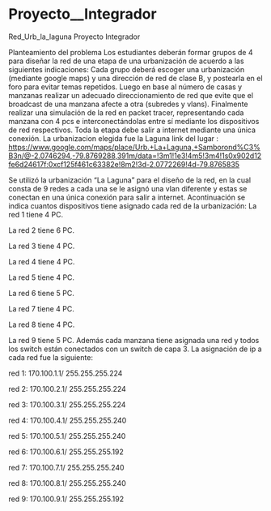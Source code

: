 # Proyecto__Integrador

Red_Urb_la_laguna Proyecto Integrador

Planteamiento del problema Los estudiantes deberán formar grupos de 4 para diseñar la red de una etapa de una urbanización de acuerdo a las siguientes indicaciones: Cada grupo deberá escoger una urbanización (mediante google maps) y una dirección de red de clase B, y postearla en el foro para evitar temas repetidos. Luego en base al número de casas y manzanas realizar un adecuado direccionamiento de red que evite que el broadcast de una manzana afecte a otra (subredes y vlans). Finalmente realizar una simulación de la red en packet tracer, representando cada manzana con 4 pcs e interconectándolas entre sí mediante los dispositivos de red respectivos. Toda la etapa debe salir a internet mediante una única conexión. La urbanizacion elegida fue la Laguna link del lugar :
https://www.google.com/maps/place/Urb.+La+Laguna,+Samborond%C3%B3n/@-2.0746294,-79.8769288,391m/data=!3m1!1e3!4m5!3m4!1s0x902d12fe6d24617f:0xcf125f461c63382e!8m2!3d-2.0772269!4d-79.8765835

Se utilizó la urbanización “La Laguna” para el diseño de la red, en la cual consta de 9 redes a cada una se le asignó una vlan diferente y estas se conectan en una única conexión para salir a internet. Acontinuación se indica cuantos dispositivos tiene asignado cada red de la urbanización: La red 1 tiene 4 PC.

La red 2 tiene 6 PC.

La red 3 tiene 4 PC.

La red 4 tiene 4 PC.

La red 5 tiene 4 PC.

La red 6 tiene 5 PC.

La red 7 tiene 4 PC.

La red 8 tiene 4 PC.

La red 9 tiene 5 PC.
Además cada manzana tiene asignada una red y todos los switch están conectados con un switch de capa 3. La asignación de ip a cada red fue la siguiente:

red 1: 170.100.1.1/ 255.255.255.224

red 2: 170.100.2.1/ 255.255.255.224

red 3: 170.100.3.1/ 255.255.255.224

red 4: 170.100.4.1/ 255.255.255.240

red 5: 170.100.5.1/ 255.255.255.240

red 6: 170.100.6.1/ 255.255.255.192

red 7: 170.100.7.1/ 255.255.255.240

red 8: 170.100.8.1/ 255.255.255.240

red 9: 170.100.9.1/ 255.255.255.192
